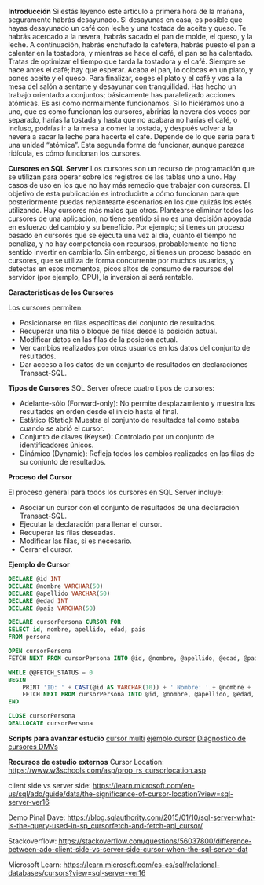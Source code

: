 

**Introducción**
Si estás leyendo este artículo a primera hora de la mañana, seguramente habrás desayunado. Si desayunas en casa, es posible que hayas desayunado un café con leche y una tostada de aceite y queso. Te habrás acercado a la nevera, habrás sacado el pan de molde, el queso, y la leche. A continuación, habrás enchufado la cafetera, habrás puesto el pan a calentar en la tostadora, y mientras se hace el café, el pan se ha calentado. Tratas de optimizar el tiempo que tarda la tostadora y el café. Siempre se hace antes el café; hay que esperar. Acaba el pan, lo colocas en un plato, y pones aceite y el queso. Para finalizar, coges el plato y el café y vas a la mesa del salón a sentarte y desayunar con tranquilidad. Has hecho un trabajo orientado a conjuntos; básicamente has paralelizado acciones atómicas. Es así como normalmente funcionamos. Si lo hiciéramos uno a uno, que es como funcionan los cursores, abrirías la nevera dos veces por separado, harías la tostada y hasta que no acabara no harías el café, o incluso, podrías ir a la mesa a comer la tostada, y después volver a la nevera a sacar la leche para hacerte el café. Depende de lo que sería para ti una unidad “atómica”. Esta segunda forma de funcionar, aunque parezca ridícula, es cómo funcionan los cursores.

**Cursores en SQL Server**
Los cursores son un recurso de programación que se utilizan para operar sobre los registros de las tablas uno a uno. Hay casos de uso en los que no hay más remedio que trabajar con cursores. El objetivo de esta publicación es introducirte a cómo funcionan para que posteriormente puedas replantearte escenarios en los que quizás los estés utilizando.
Hay cursores más malos que otros. Plantearse eliminar todos los cursores de una aplicación, no tiene sentido si no es una decisión apoyada en esfuerzo del cambio y su beneficio. Por ejemplo; si tienes un proceso basado en cursores que se ejecuta una vez al día, cuanto el tiempo no penaliza, y no hay competencia con recursos, probablemente no tiene sentido invertir en cambiarlo.
Sin embargo, si tienes un proceso basado en cursores, que se utiliza de forma concurrente por muchos usuarios, y detectas en esos momentos, picos altos de consumo de recursos del servidor (por ejemplo, CPU), la inversión si será rentable.

**Características de los Cursores**

Los cursores permiten:
- Posicionarse en filas específicas del conjunto de resultados.
- Recuperar una fila o bloque de filas desde la posición actual.
- Modificar datos en las filas de la posición actual.
- Ver cambios realizados por otros usuarios en los datos del conjunto de resultados.
- Dar acceso a los datos de un conjunto de resultados en declaraciones Transact-SQL.

**Tipos de Cursores**
SQL Server ofrece cuatro tipos de cursores:

- Adelante-sólo (Forward-only): No permite desplazamiento y muestra los resultados en orden desde el inicio hasta el final.
- Estático (Static): Muestra el conjunto de resultados tal como estaba cuando se abrió el cursor.
- Conjunto de claves (Keyset): Controlado por un conjunto de identificadores únicos.
- Dinámico (Dynamic): Refleja todos los cambios realizados en las filas de su conjunto de resultados.

**Proceso del Cursor**

El proceso general para todos los cursores en SQL Server incluye:
- Asociar un cursor con el conjunto de resultados de una declaración Transact-SQL.
- Ejecutar la declaración para llenar el cursor.
- Recuperar las filas deseadas.
- Modificar las filas, si es necesario.
- Cerrar el cursor.

**Ejemplo de Cursor**

```sql      
DECLARE @id INT
DECLARE @nombre VARCHAR(50)
DECLARE @apellido VARCHAR(50)
DECLARE @edad INT
DECLARE @pais VARCHAR(50)

DECLARE cursorPersona CURSOR FOR
SELECT id, nombre, apellido, edad, pais
FROM persona

OPEN cursorPersona
FETCH NEXT FROM cursorPersona INTO @id, @nombre, @apellido, @edad, @pais

WHILE @@FETCH_STATUS = 0
BEGIN
    PRINT 'ID: ' + CAST(@id AS VARCHAR(10)) + ' Nombre: ' + @nombre + ' Apellido: ' + @apellido + ' Edad: ' + CAST(@edad AS VARCHAR(10)) + ' Pais: ' + @pais
    FETCH NEXT FROM cursorPersona INTO @id, @nombre, @apellido, @edad, @pais
END

CLOSE cursorPersona
DEALLOCATE cursorPersona
```

**Scripts para avanzar estudio**
[cursor multi](cursor_multi.sql)
[ejemplo cursor](ejemplo_cursor.sql)
[Diagnostico de cursores DMVs](monitorizar-cursores-sqlserver.sql)


**Recursos de estudio externos**
Cursor Location:
https://www.w3schools.com/asp/prop_rs_cursorlocation.asp

client side vs server side:
https://learn.microsoft.com/en-us/sql/ado/guide/data/the-significance-of-cursor-location?view=sql-server-ver16

Demo Pinal Dave:
https://blog.sqlauthority.com/2015/01/10/sql-server-what-is-the-query-used-in-sp_cursorfetch-and-fetch-api_cursor/

Stackoverflow:
https://stackoverflow.com/questions/56037800/difference-between-ado-client-side-vs-server-side-cursor-when-the-sql-server-dat

Microsoft Learn:
https://learn.microsoft.com/es-es/sql/relational-databases/cursors?view=sql-server-ver16


